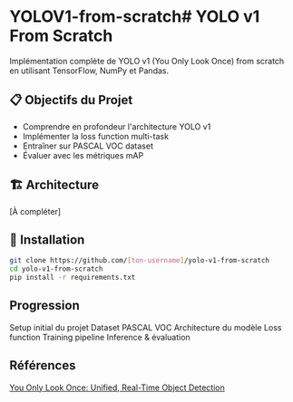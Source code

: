 # YOLOV1-from-scratch# YOLO v1 From Scratch

Implémentation complète de YOLO v1 (You Only Look Once) from scratch en utilisant TensorFlow, NumPy et Pandas.

## 📋 Objectifs du Projet
- Comprendre en profondeur l'architecture YOLO v1
- Implémenter la loss function multi-task
- Entraîner sur PASCAL VOC dataset
- Évaluer avec les métriques mAP

## 🏗️ Architecture
[À compléter]

## 🚀 Installation
```bash
git clone https://github.com/[ton-username]/yolo-v1-from-scratch
cd yolo-v1-from-scratch
pip install -r requirements.txt
```

## Progression

 Setup initial du projet
 Dataset PASCAL VOC
 Architecture du modèle
 Loss function
 Training pipeline
 Inference & évaluation

## Références

[You Only Look Once: Unified, Real-Time Object Detection](https://arxiv.org/abs/1506.02640)
